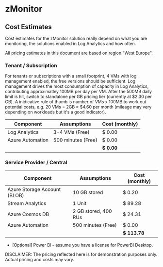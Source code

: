 # zMonitor

## Cost Estimates

Cost estimates for the zMonitor solution really depend on what you are monitoring, the solutions enabled in Log Analytics and how often.

All pricing estimates in this document are based on region "West Europe".

### Tenant / Subscription

For tenants or subscriptions with a small footprint, 4 VMs with log management enabled, the free versions should be sufficient. Log management drives the most consumption of capacity in Log Analytics, contributing approximatley 100MB per day per VM. After the 500MB daily limit is hit, switch to standalone per GB pricing tier (currently at $2.30 per GB). A inidicative rule of thumb is number of VMs x 100MB to work out potential costs, e.g. 20 VMs = 2GB = $4.60 per month (mileage may very depending on workloads but it's a good indicator).


| Component                     | Assumptions               | Cost (monthly)     |
| ----------------------------- | ------------------------- | ------------------ |
| Log Analytics                 | 3-4 VMs (Free)            | $ 0.00             |
| Azure Automation              | 500 minutes (Free)        | $ 0.00             |
|                               |                           | **$ 0.00**         |

### Service Provider / Central

| Component                     | Assumptions               | Cost (monthly)     |
| ----------------------------- | ------------------------- | ------------------ |
| Azure Storage Account (BLOB)  | 10 GB stored              | $ 0.20             |
| Stream Analytics              | 1 Unit                    | $ 89.28            |
| Azure Cosmos DB               | 2 GB stored, 400 RUs      | $ 24.31            |
| Azure Automation              | 500 minutes (Free)        | $ 0.00             |
|                               |                           | **$ 113.78**       |

* [Optional] Power BI - assume you have a license for PowerBI Desktop.

DISCLAIMER: The pricing reflected here is for demonstration purposes only. Actual pricing and costs may vary.
